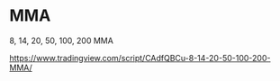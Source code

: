 # MMA
8, 14, 20, 50, 100, 200 MMA 

https://www.tradingview.com/script/CAdfQBCu-8-14-20-50-100-200-MMA/


